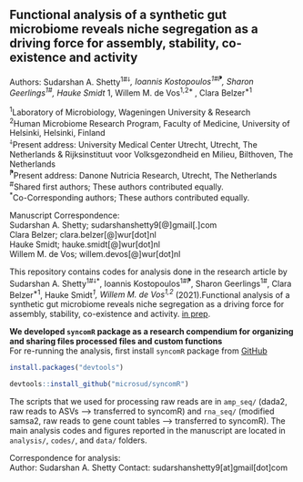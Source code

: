Functional analysis of a synthetic gut microbiome reveals niche segregation as a driving force for assembly, stability, co-existence and activity       
----------------------------------------------------------------------------------------------------------------------

Authors: Sudarshan A. Shetty<sup>1#⸸*</sup>, Ioannis Kostopoulos<sup>1#⁋</sup>, Sharon Geerlings<sup>1#</sup>, Hauke Smidt<sup>* 1</sup>, Willem M. de Vos<sup>1,2* </sup>, Clara Belzer<sup>*1</sup>  

<sup>1</sup>Laboratory of Microbiology, Wageningen University & Research   
<sup>2</sup>Human Microbiome Research Program, Faculty of Medicine, University of Helsinki, Helsinki, Finland   
<sup>⸸</sup>Present address: University Medical Center Utrecht, Utrecht, The Netherlands & Rijksinstituut voor Volksgezondheid en Milieu, Bilthoven, The Netherlands  
<sup>⁋</sup>Present address: Danone Nutricia Research, Utrecht, The Netherlands  
<sup>#</sup>Shared first authors; These authors contributed equally.  
<sup>*</sup>Co-Corresponding authors; These authors contributed equally.  
  

Manuscript Correspondence:  
Sudarshan A. Shetty; sudarshanshetty9[@]gmail[.]com  
Clara Belzer; clara.belzer[@]wur[dot]nl   
Hauke Smidt; hauke.smidt[@]wur[dot]nl   
Willem M. de Vos; willem.devos[@]wur[dot]nl    

This repository contains codes for analysis done in the research article by Sudarshan A. Shetty<sup>1#⸸*</sup>, Ioannis Kostopoulos<sup>1#⁋</sup>, Sharon Geerlings<sup>1#</sup>, Clara Belzer<sup>*1</sup>, Hauke Smidt<sup>*1</sup>, Willem M. de Vos<sup>1,2</sup>* (2021).Functional analysis of a synthetic gut microbiome reveals niche segregation as a driving force for assembly, stability, co-existence and activity. [in prep](XXX).   

**We developed `syncomR` package as a research compendium for organizing and sharing files processed files and custom functions**   
For re-running the analysis, first install `syncomR` package from [GitHub](https://github.com/microsud/syncomR)  

```r
install.packages("devtools")

devtools::install_github("microsud/syncomR")

```
The scripts that we used for processing raw reads are in `amp_seq/` (dada2, raw reads to ASVs --> transferred to syncomR) and `rna_seq/` (modified samsa2, raw reads to gene count tables --> transferred to syncomR). The main analysis codes and figures reported in the manuscript are located in `analysis/`, `codes/`, and `data/` folders.  

Correspondence for analysis:  
Author: Sudarshan A. Shetty
Contact: sudarshanshetty9[at]gmail[dot]com  
